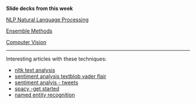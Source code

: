 **Slide decks from this week**

[NLP Natural Language Processing](https://docs.google.com/presentation/d/1KNE1Hpnkml2DIOnleAL2wrxFn1kgFH6h1CU0Z1v0MPw/edit?usp=sharing)

[Ensemble Methods](https://docs.google.com/presentation/d/1vZ7bW82MPUouBMluF7ZWap1Jl_2Ft7OAn5EfsoJpxcs/edit#slide=id.p)

[Computer Vision](https://docs.google.com/presentation/d/1mWUiT05vOPqdBgfS2U4qmwg4NZNCjpq2N1gb6ynoH70/edit?usp=sharing)


-------

Interesting articles with these techniques: 

+ [nltk text analysis](https://www.datacamp.com/community/tutorials/text-analytics-beginners-nltk)
+ [sentiment analysis textblob vader flair](https://neptune.ai/blog/sentiment-analysis-python-textblob-vs-vader-vs-flair)
+ [sentiment analyis - tweets](https://medium.com/analytics-vidhya/sentiment-analysis-on-ellens-degeneres-tweets-using-textblob-ff525ea7c30f)
+ [spacy -get started](https://spacy.io/usage#quickstart) 
+ [named entity recognition](https://towardsdatascience.com/named-entity-recognition-with-nltk-and-spacy-8c4a7d8)
